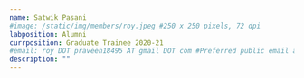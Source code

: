 ```yaml
---
name: Satwik Pasani
#image: /static/img/members/roy.jpeg #250 x 250 pixels, 72 dpi
labposition: Alumni
currposition: Graduate Trainee 2020-21
#email: roy DOT praveen18495 AT gmail DOT com #Preferred public email address
description: ""
---
```

